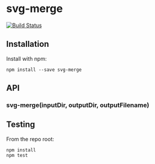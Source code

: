 # svg-merge

[![Build Status](https://secure.travis-ci.org/robdodson/svg-merge.png?branch=master)](http://travis-ci.org/robdodson/svg-merge)


## Installation

Install with npm:

```
npm install --save svg-merge
```


## API

### svg-merge(inputDir, outputDir, outputFilename)


## Testing

From the repo root:

```
npm install
npm test
```

